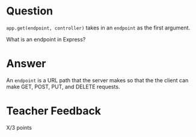 # Question

`app.get(endpoint, controller)` takes in an `endpoint` as the first argument.

What is an endpoint in Express?

# Answer
An `endpoint` is a URL path that the server makes so that the the client can make GET, POST, PUT, and DELETE requests.
# Teacher Feedback

X/3 points
